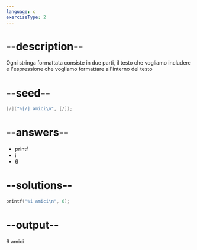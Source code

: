 ```yaml
---
language: c
exerciseType: 2
---
```


# --description--

Ogni stringa formattata consiste in due parti, il testo che vogliamo includere e l'espressione che vogliamo formattare all'interno del testo

# --seed--

```c
[/]("%[/] amici\n", [/]);
```

# --answers--

- printf
- i
- 6

# --solutions--

```c
printf("%i amici\n", 6);
```

# --output--

6 amici
